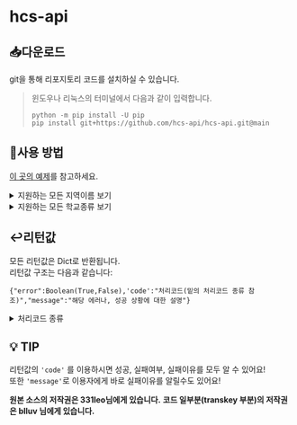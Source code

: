 # hcs-api

## 📥다운로드
git을 통해 리포지토리 코드를 설치하실 수 있습니다.

> 윈도우나 리눅스의 터미널에서 다음과 같이 입력합니다.
> ```shell
> python -m pip install -U pip
> pip install git+https://github.com/hcs-api/hcs-api.git@main
> ```

## 🤖사용 방법
[이 곳의 예제](./examples)를 참고하세요.

<details><summary>지원하는 모든 지역이름 보기</summary>
<p>
지원하는 지역 이름은 다음과 같습니다: 

'서울', '서울시', '서울교육청', '서울시교육청', '서울특별시'</br>
'부산', '부산광역시', '부산시', '부산교육청', '부산광역시교육청'</br> 
'대구', '대구광역시', '대구시', '대구교육청', '대구광역시교육청'</br> 
'인천', '인천광역시', '인천시', '인천교육청', '인천광역시교육청'</br> 
'광주', '광주광역시', '광주시', '광주교육청', '광주광역시교육청'</br> 
'대전', '대전광역시', '대전시', '대전교육청', '대전광역시교육청'</br> 
'울산', '울산광역시', '울산시', '울산교육청', '울산광역시교육청'</br> 
'세종', '세종특별시', '세종시', '세종교육청', '세종특별자치시', '세종특별자치시교육청'</br> 
'경기', '경기도', '경기교육청', '경기도교육청'</br> 
'강원', '강원도', '강원교육청', '강원도교육청'</br> 
'충북', '충청북도', '충북교육청', '충청북도교육청'</br> 
'충남', '충청남도', '충남교육청', '충청남도교육청'</br> 
'전북', '전라북도', '전북교육청', '전라북도교육청'</br> 
'전남', '전라남도', '전남교육청', '전라남도교육청'</br> 
'경북', '경상북도', '경북교육청', '경상북도교육청'</br> 
'경남', '경상남도', '경남교육청', '경상남도교육청'</br> 
'제주', '제주도', '제주특별자치시', '제주교육청', '제주도교육청', '제주특별자치시교육청', '제주특별자치도'
</p>
</details>

<details><summary>지원하는 모든 학교종류 보기</summary>
<p>
지원하는 학교급 이름은 다음과 같습니다: 

'유치원', '유','유치'</br>
'초등학교', '초','초등'</br> 
'중학교', '중','중등'</br> 
'고등학교', '고','고등'</br>
'특수학교', '특','특수','특별'
</p>
</details>

## ↩️리턴값

모든 리턴값은 Dict로 반환됩니다.</br>
리턴값 구조는 다음과 같습니다: </br>
```
{"error":Boolean(True,False),'code':"처리코드(밑의 처리코드 종류 참조)","message":"해당 에러나, 성공 상황에 대한 설명"}
```

<details><summary>처리코드 종류</summary>
성공 = "SUCCESS"</br>  
존재하지 않는 지역, 학교급 = "FORMET"</br>  
학교 검색 실패 = "NOSCHOOL"</br>  
학생 검색 실패 = "NOSTUDENT"</br>  
알 수 없는 에러 = "UNKNOWN" 
</details>

## 💡 TIP
리턴값의 `'code'` 를 이용하시면 성공, 실패여부, 실패이유를 모두 알 수 있어요!</br>
또한 `'message'`로 이용자에게 바로 실패이유를 알릴수도 있어요!


**원본 소스의 저작권은 331leo님에게 있습니다.**
**코드 일부분(transkey 부분)의 저작권은 blluv 님에게 있습니다.**
